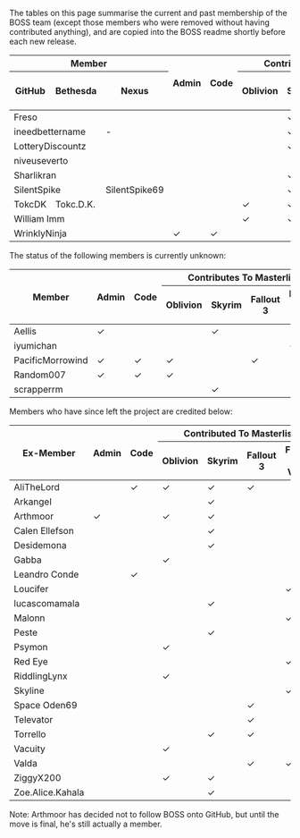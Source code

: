 The tables on this page summarise the current and past membership of the BOSS team (except those members who were removed without having contributed anything), and are copied into the BOSS readme shortly before each new release.

<table>
    <thead>
        <tr><th colspan="3">Member<th rowspan="2">Admin<th rowspan="2">Code<th colspan="4">Contributes To Masterlist
        <tr><th>GitHub<th>Bethesda<th>Nexus<th>Oblivion<th>Skyrim<th>Fallout 3<th>Fallout: New Vegas
    <tbody class="teamTableBody">
        <tr><td colspan="3">Freso<td><td><td><td>&#x2713;<td><td>
        <tr><td colspan="2">ineedbettername<td>-<td><td><td><td>&#x2713;<td><td>
        <tr><td colspan="3">LotteryDiscountz<td><td><td><td>&#x2713;<td><td>
        <tr><td colspan="3">niveuseverto<td><td><td><td><td><td>&#x2713;
        <tr><td colspan="3">Sharlikran<td><td><td><td>&#x2713;<td><td>
        <tr><td colspan="2">SilentSpike<td>SilentSpike69<td><td><td><td>&#x2713;<td><td>
        <tr><td>TokcDK<td colspan="2">Tokc.D.K.<td><td><td>&#x2713;<td>&#x2713;<td><td>
        <tr><td colspan="3">William Imm<td><td><td>&#x2713;<td>&#x2713;<td><td>
        <tr><td colspan="3">WrinklyNinja<td>&#x2713;<td>&#x2713;<td><td><td><td>
</table>

The status of the following members is currently unknown:

<table>
    <thead>
        <tr><th rowspan="2">Member<th rowspan="2">Admin<th rowspan="2">Code<th colspan="4">Contributes To Masterlist
        <tr><th>Oblivion<th>Skyrim<th>Fallout 3<th>Fallout: New Vegas
    <tbody class="teamTableBody">
        <tr><td>Aellis<td>&#x2713;<td><td><td>&#x2713;<td><td>
        <tr><td>iyumichan<td><td><td><td><td><td>&#x2713;
        <tr class="inactive"><td>PacificMorrowind<td>&#x2713;<td>&#x2713;<td>&#x2713;<td><td>&#x2713;<td>
        <tr class="inactive"><td>Random007<td>&#x2713;<td>&#x2713;<td>&#x2713;<td><td><td>
        <tr><td>scrapperrm<td><td><td><td>&#x2713;<td><td>
</table>

Members who have since left the project are credited below:

<table>
    <thead><tr><th rowspan="2">Ex-Member<th rowspan="2">Admin<th rowspan="2">Code<th colspan="5">Contributed To Masterlist
        <tr><th>Oblivion<th>Skyrim<th>Fallout 3<th>Fallout: New Vegas
    <tbody class="teamTableBody">
        <tr><td>AliTheLord<td><td>&#x2713;<td>&#x2713;<td>&#x2713;<td>&#x2713;<td>
        <tr><td>Arkangel<td><td><td><td>&#x2713;<td><td>
        <tr><td>Arthmoor<td>&#x2713;<td><td>&#x2713;<td>&#x2713;<td><td>
        <tr><td>Calen Ellefson<td><td><td><td>&#x2713;<td><td>
        <tr><td>Desidemona<td><td><td><td>&#x2713;<td><td>
        <tr><td>Gabba<td><td><td>&#x2713;<td><td><td>
        <tr><td>Leandro Conde<td><td>&#x2713;<td><td><td><td>
        <tr><td>Loucifer<td><td><td><td><td><td>&#x2713;
        <tr><td>lucascomamala<td><td><td><td>&#x2713;<td><td>
        <tr><td>Malonn<td><td><td><td><td><td>&#x2713;
        <tr><td>Peste<td><td><td><td>&#x2713;<td><td>
        <tr><td>Psymon<td><td><td>&#x2713;<td><td><td>
        <tr><td>Red Eye<td><td><td><td><td><td>&#x2713;
        <tr><td>RiddlingLynx<td><td><td>&#x2713;<td><td><td>
        <tr><td>Skyline<td><td><td><td><td><td>&#x2713;
        <tr><td>Space Oden69<td><td><td><td><td>&#x2713;<td>
        <tr><td>Televator<td><td><td><td><td>&#x2713;<td>
        <tr><td>Torrello<td><td><td><td>&#x2713;<td>&#x2713;<td>
        <tr><td>Vacuity<td><td><td>&#x2713;<td><td><td>
        <tr><td>Valda<td><td><td><td><td>&#x2713;<td>&#x2713;
        <tr><td>ZiggyX200<td><td><td>&#x2713;<td>&#x2713;<td><td>
        <tr><td>Zoe.Alice.Kahala<td><td><td><td>&#x2713;<td><td>
</table>

Note: Arthmoor has decided not to follow BOSS onto GitHub, but until the move is final, he's still actually a member.